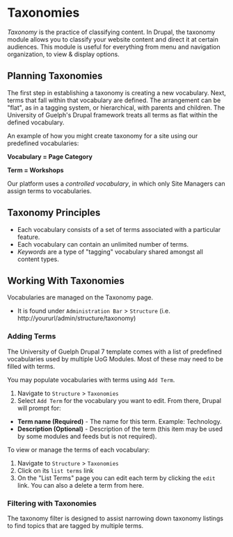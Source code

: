 # Taxonomies

*Taxonomy* is the practice of classifying content. In Drupal, the taxonomy module allows you to classify your website content and direct it at certain audiences. This module is useful for everything from menu and navigation organization, to view & display options.

## Planning Taxonomies
The first step in establishing a taxonomy is creating a new vocabulary. Next, terms that fall within that vocabulary are defined. The arrangement can be "flat", as in a tagging system, or hierarchical, with parents and children. The University of Guelph's Drupal framework treats all terms as flat within the defined vocabulary.

An example of how you might create taxonomy for a site using our predefined vocabularies:

**Vocabulary = Page Category**

**Term = Workshops**

Our platform uses a *controlled vocabulary*, in which only Site Managers can assign terms to vocabularies.

## Taxonomy Principles
* Each vocabulary consists of a set of terms associated with a particular feature.
* Each vocabulary can contain an unlimited number of terms.
* *Keywords* are a type of "tagging" vocabulary shared amongst all content types.

## Working With Taxonomies
Vocabularies are managed on the Taxonomy page.
* It is found under `Administration Bar` > `Structure` (i.e. http://yoururl/admin/structure/taxonomy)

### Adding Terms
The University of Guelph Drupal 7 template comes with a list of predefined vocabularies used by multiple UoG Modules. Most of these may need to be filled with terms.

You may populate vocabularies with terms using `Add Term`.
1. Navigate to `Structure` > `Taxonomies`
2. Select `Add Term` for the vocabulary you want to edit. From there, Drupal will prompt for:

* **Term name (Required)** - The name for this term. Example: Technology.
* **Description (Optional)** - Description of the term (this item may be used by some modules and feeds but is not required).


To view or manage the terms of each vocabulary:

1.  Navigate to `Structure` > `Taxonomies`
2.  Click on its `list terms` link
3.  On the "List Terms" page you can edit each term by clicking the `edit` link. You can also a delete a term from here. 

### Filtering with Taxonomies

The taxonomy filter is designed to assist narrowing down taxonomy listings to find topics that are tagged by multiple terms.
